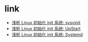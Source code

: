 # link
- [浅析 Linux 初始化 init 系统: sysvinit](https://linux.cn/article-4422-1.html)
- [浅析 Linux 初始化 init 系统: UpStart](https://linux.cn/article-4423-1.html)
- [浅析 Linux 初始化 init 系统: Systemd](https://linux.cn/article-4424-1.html)
